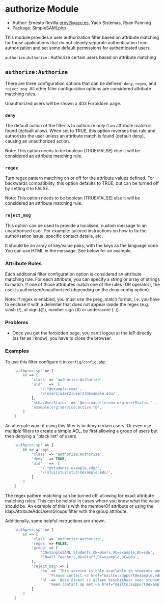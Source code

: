 authorize Module
================

<!--
	This file is written in Markdown syntax.
	For more information about how to use the Markdown syntax, read here:
	http://daringfireball.net/projects/markdown/syntax
-->

  * Author: Ernesto Revilla <erny@yaco.es>, Yaco Sistemas, Ryan Panning
  * Package: SimpleSAMLphp

This module provides a user authorization filter based on attribute matching for those applications that do not cleanly separate authentication from authorization and set some default permissions for authenticated users.


`authorize:Authorize`
: Authorize certain users based on attribute matching


`authorize:Authorize`
---------------------

There are three configuration options that can be defined: `deny`, `regex`, and `reject_msg`. All other filter configuration options are considered attribute matching rules.

Unauthorized users will be shown a 403 Forbidden page.

### `deny` ###
The default action of the filter is to authorize only if an attribute match is found (default allow). When set to TRUE, this option reverses that rule and authorizes the user unless an attribute match is found (default deny), causing an unauthorized action.

Note: This option needs to be boolean (TRUE/FALSE) else it will be considered an attribute matching rule.

### `regex` ###
Turn regex pattern matching on or off for the attribute values defined. For backwards compatibility, this option defaults to TRUE, but can be turned off by setting it to FALSE.

Note: This option needs to be boolean (TRUE/FALSE) else it will be considered an attribute matching rule.

### `reject_msg` ###
This option can be used to provide a localised, custom message to an unauthorised user. For example: tailored instructions on how to fix the authorisation issue, specific contact details, etc.

It should be an array of key/value pairs, with the keys as the language code. You can use HTML in the message. See below for an example.


### Attribute Rules ###
Each additional filter configuration option is considered an attribute matching rule. For each attribute, you can specify a string or array of strings to match. If one of those attributes match one of the rules (OR operator), the user is authorized/unauthorized (depending on the deny config option).

Note: If regex is enabled, you must use the preg_match format, i.e. you have to enclose it with a delimiter that does not appear inside the regex (e.g. slash (/), at sign (@), number sign (#) or underscore (`_`)).

### Problems ###
 * Once you get the forbidden page, you can't logout at the IdP directly,
   (as far as I know), you have to close the browser.

### Examples ###
To use this filter configure it in `config/config.php`:
```php
    'authproc.sp' => [
        60 => [
            'class' => 'authorize:Authorize',
            'uid'   =>  [
                '/.*@example.com/',
                '/(user1|user2|user3)@example.edu/',
            ],
            'schacUserStatus' => '@urn:mace:terena.org:userStatus:' .
            'example.org:service:active.*@',
        ]
    ]
```


An alternate way of using this filter is to deny certain users. Or even use multiple filters to create a simple ACL, by first allowing a group of users but then denying a "black list" of users.

```php
    'authproc.sp' => [
        60 => array[
            'class' => 'authorize:Authorize',
            'deny'  => TRUE,
            'uid'   =>  [
                '/.*@students.example.edu/',
                '/(stu1|stu2|stu3)@example.edu/',
            ]
        ]
    ]
```

The regex pattern matching can be turned off, allowing for exact attribute matching rules. This can be helpful in cases where you know what the value should be. An example of this is with the memberOf attribute or using the ldap:AttributeAddUsersGroups filter with the group attribute.

Additionally, some helpful instructions are shown.

```php
    'authproc.sp' => [
        60 => [
            'class' => 'authorize:Authorize',
            'regex' => FALSE,
            'group' => [
                'CN=SimpleSAML Students,CN=Users,DC=example,DC=edu',
                'CN=All Teachers,OU=Staff,DC=example,DC=edu',
            ],
            'reject_msg' => [
                'en' => 'This service is only available to students and teachers.' .
                    'Please contact <a href="mailto:support@example.edu">support</a>.',
                'nl' => 'Deze dienst is alleen beschikbaar voor studenten en docenten.' .
                    'Neem contact op met <a href="mailto:support@example.edu">support</a>.',
            ]
        ]
    ]
```

